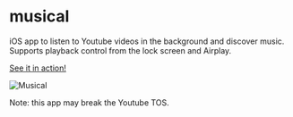 # musical
iOS app to listen to Youtube videos in the background and discover music.
Supports playback control from the lock screen and Airplay.

<a href="http://www.youtube.com/watch?feature=player_embedded&v=ZlnZKltxFOk
" target="_blank">See it in action!</a>

![Musical](https://github.com/sebnun/musical/raw/master/Untitled.gif)

Note: this app may break the Youtube TOS.

